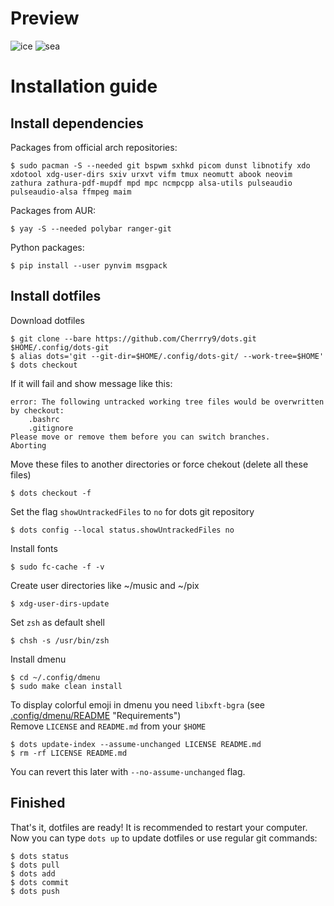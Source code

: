 # Preview
![ice](pix/prev/ice.png)
![sea](pix/prev/sea.png)
# Installation guide
## Install dependencies
Packages from official arch repositories:
```
$ sudo pacman -S --needed git bspwm sxhkd picom dunst libnotify xdo xdotool xdg-user-dirs sxiv urxvt vifm tmux neomutt abook neovim zathura zathura-pdf-mupdf mpd mpc ncmpcpp alsa-utils pulseaudio pulseaudio-alsa ffmpeg maim
```
Packages from AUR:
```
$ yay -S --needed polybar ranger-git
```
Python packages:
````
$ pip install --user pynvim msgpack
````
## Install dotfiles
Download dotfiles
```
$ git clone --bare https://github.com/Cherrry9/dots.git $HOME/.config/dots-git
$ alias dots='git --git-dir=$HOME/.config/dots-git/ --work-tree=$HOME'
$ dots checkout
```
If it will fail and show message like this:
```
error: The following untracked working tree files would be overwritten by checkout:
    .bashrc
    .gitignore
Please move or remove them before you can switch branches.
Aborting
```
Move these files to another directories or force chekout (delete all these files)
```
$ dots checkout -f
```
Set the flag `showUntrackedFiles` to `no` for dots git repository
```
$ dots config --local status.showUntrackedFiles no
```
Install fonts
```
$ sudo fc-cache -f -v
```
Create user directories like ~/music and ~/pix
```
$ xdg-user-dirs-update
```
Set `zsh` as default shell
```
$ chsh -s /usr/bin/zsh
```
Install dmenu
```
$ cd ~/.config/dmenu
$ sudo make clean install
```
To display colorful emoji in dmenu you need `libxft-bgra` (see [.config/dmenu/README](.config/dmenu/README) "Requirements")<br>
Remove `LICENSE` and `README.md` from your `$HOME`
```
$ dots update-index --assume-unchanged LICENSE README.md
$ rm -rf LICENSE README.md
```
You can revert this later with `--no-assume-unchanged` flag.
## Finished
That's it, dotfiles are ready! It is recommended to restart your computer. Now you can type `dots up` to update dotfiles or use regular git commands:
```
$ dots status
$ dots pull
$ dots add
$ dots commit
$ dots push
```
